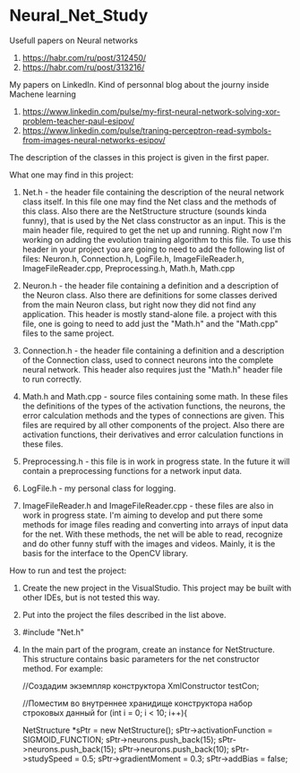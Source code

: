 # Neural_Net_Study

Usefull papers on Neural networks
1. https://habr.com/ru/post/312450/
2. https://habr.com/ru/post/313216/

My papers on LinkedIn. Kind of personnal blog about the journy inside Machene learning

1. https://www.linkedin.com/pulse/my-first-neural-network-solving-xor-problem-teacher-paul-esipov/
2. https://www.linkedin.com/pulse/traning-perceptron-read-symbols-from-images-neural-networks-esipov/

The description of the classes in this project is given in the first paper.

What one may find in this project:
1. Net.h - the header file containing the description of the neural network class itself. In this file one may find the Net class and the methods of this class. Also there are the NetStructure structure (sounds kinda funny), that is used by the Net class constructor as an input. This is the main header file, required to get the net up and running. Right now I'm working on adding the evolution training algorithm to this file. To use this header in your project you are going to need to add the following list of files: Neuron.h, Connection.h, LogFile.h, ImageFileReader.h, ImageFileReader.cpp, Preprocessing.h, Math.h, Math.cpp

2. Neuron.h - the header file containing a definition and a description of the Neuron class. Also there are definitions for some classes derived from the main Neuron class, but right now they did not find any application. This header is mostly stand-alone file. a project with this file, one is going to need to add just the "Math.h" and the "Math.cpp" files to the same project.

3. Connection.h - the header file containing a definition and a description of the Connection class, used to connect neurons into the complete neural network. This header also requires just the "Math.h" header file to run correctly.

4. Math.h and Math.cpp - source files containing some math. In these files the definitions of the types of the activation functions, the neurons, the error calculation methods and the types of connections are given. This files are required by all other components of the project. Also there are activation functions, their derivatives and error calculation functions in these files.

5. Preprocessing.h - this file is in work in progress state. In the future it will contain a preprocessing functions for a network input data.

6. LogFile.h - my personal class for logging.

7. ImageFileReader.h and ImageFileReader.cpp - these files are also in work in progress state. I'm aiming to develop and put there some methods for image files reading and converting into arrays of input data for the net. With these methods, the net will be able to read, recognize and do other funny stuff with the images and videos. Mainly, it is the basis for the interface to the OpenCV library.

How to run and test the project:

1. Create the new project in the VisualStudio. This project may be built with other IDEs, but is not tested this way.

2. Put into the project the files described in the list above.

3. #include "Net.h"

4. In the main part of the program, create an instance for NetStructure. This structure contains basic parameters for the net constructor method. For example:

    //Создадим экземпляр конструктора
    XmlConstructor testCon;
        
    //Поместим во внутреннее хранидище конструктора набор строковых данный
    for (int i = 0; i < 10; i++){


  	NetStructure *sPtr = new NetStructure();
	  sPtr->activationFunction = SIGMOID_FUNCTION;
	  sPtr->neurons.push_back(15);
	  sPtr->neurons.push_back(15);
	  sPtr->neurons.push_back(10);
	  sPtr->studySpeed = 0.5;
	  sPtr->gradientMoment = 0.3;
	  sPtr->addBias = false;
